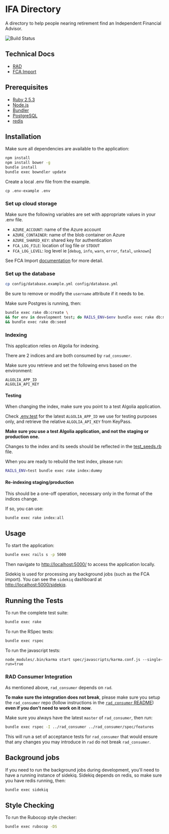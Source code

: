 # IFA Directory

A directory to help people nearing retirement find an Independent Financial Advisor.

![Build Status](https://travis-ci.org/moneyadviceservice/rad.svg?branch=master)

## Technical Docs <a name="tech-docs"></a>

* [RAD](https://github.com/moneyadviceservice/technical-docs/tree/master/rad)
* [FCA Import](https://github.com/moneyadviceservice/technical-docs/blob/master/rad/running_fca_import_locally.md)

## Prerequisites

* [Ruby 2.5.3](http://www.ruby-lang.org/en)
* [Node.js](http://nodejs.org/)
* [Bundler](http://bundler.io)
* [PostgreSQL](http://www.postgresql.org/)
* [redis](http://redis.io)

## Installation

Make sure all dependencies are available to the application:

```sh
npm install
npm install bower -g
bundle install
bundle exec bowndler update
```

Create a local .env file from the example.

```
cp .env-example .env
```

### Set up cloud storage

Make sure the following variables are set with appropriate values in your .env file.

- `AZURE_ACCOUNT`: name of the Azure account
- `AZURE_CONTAINER`: name of the blob container on Azure
- `AZURE_SHARED_KEY`: shared key for authentication
- `FCA_LOG_FILE`: location of log file or `STDOUT`
- `FCA_LOG_LEVEL`: log level ie [`debug`, `info`, `warn`, `error`, `fatal`, `unknown`]

See FCA Import [documentation](#tech-docs) for more detail.

### Set up the database

```sh
cp config/database.example.yml config/database.yml
```
Be sure to remove or modify the `username` attribute if it needs to be.

Make sure Postgres is running, then:

```sh
bundle exec rake db:create \
&& for env in development test; do RAILS_ENV=$env bundle exec rake db:migrate; done \
&& bundle exec rake db:seed
```

### Indexing

This application relies on Algolia for indexing.

There are 2 indices and are both consumed by `rad_consumer`.

Make sure you retrieve and set the following envs based on the environment:

```
ALGOLIA_APP_ID
ALGOLIA_API_KEY
```

#### Testing

When changing the index, make sure you point to a test Algolia application.

Check [.env.test](./.env.test) for the latest `ALGOLIA_APP_ID` we use for testing
purposes only, and retrieve the relative `ALGOLIA_API_KEY` from KeyPass.

**Make sure you use a test Algolia application, and not the staging or production one.**

Changes to the index and its seeds should be reflected in the [test_seeds.rb](./lib/algolia_index/test_seeds.rb)
file.

When you are ready to rebuild the test index, please run:

```sh
RAILS_ENV=test bundle exec rake index:dummy
```

#### Re-indexing staging/production

This should be a one-off operation, necessary only in the format of the indices
change.

If so, you can use:

```sh
bundle exec rake index:all
```

## Usage

To start the application:

```sh
bundle exec rails s -p 5000
```

Then navigate to [http://localhost:5000/](http://localhost:5000/) to access the
application locally.

Sidekiq is used for processing any background jobs (such as the FCA import).
You can see the `sidekiq` dashboard at [http://localhost:5000/sidekiq](http://localhost:5000/sidekiq).

## Running the Tests

To run the complete test suite:

```sh
bundle exec rake
```

To run the RSpec tests:

```sh
bundle exec rspec
```

To run the javascript tests:

```
node_modules/.bin/karma start spec/javascripts/karma.conf.js --single-run=true
```

### RAD Consumer Integration

As mentioned above, `rad_consumer` depends on `rad`.

**To make sure the integration does not break**, please make sure you setup the
`rad_consumer` repo (follow instructions in the [`rad_consumer` README](https://github.com/moneyadviceservice/rad_consumer#rad-consumer)) **even if you
don't need to work on it now**.

Make sure you always have the latest `master` of `rad_consumer`, then run:

```sh
bundle exec rspec -I ../rad_consumer ../rad_consumer/spec/features
```

This will run a set of acceptance tests for `rad_consumer` that would ensure
that any changes you may introduce in `rad` do not break `rad_consumer`.


## Background jobs

If you need to run the background jobs during development, you'll need to have
a running instance of sidekiq. Sidekiq depends on redis, so make sure you have
redis running, then:

```sh
bundle exec sidekiq
```

## Style Checking

To run the Rubocop style checker:

```sh
bundle exec rubocop -DS
```
